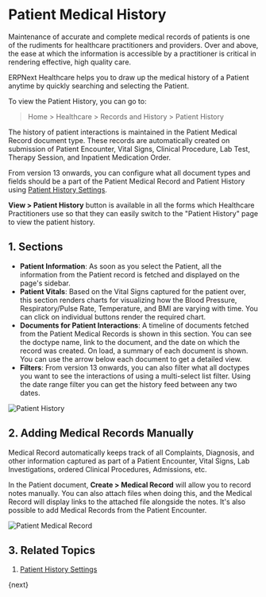 <!-- add-breadcrumbs -->
# Patient Medical History

Maintenance of accurate and complete medical records of patients is one of the rudiments for healthcare practitioners and providers. Over and above, the ease at which the information is accessible by a practitioner is critical in rendering effective, high quality care.

ERPNext Healthcare helps you to draw up the medical history of a Patient anytime by quickly searching and selecting the Patient.

To view the Patient History, you can go to:

> Home > Healthcare > Records and History > Patient History

The history of patient interactions is maintained in the Patient Medical Record document type. These records are automatically created on submission of Patient Encounter, Vital Signs, Clinical Procedure, Lab Test, Therapy Session, and Inpatient Medication Order.

From version 13 onwards, you can configure what all document types and fields should be a part of the Patient Medical Record and Patient History using [Patient History Settings](/docs/user/manual/en/healthcare/patient_history_settings).

**View > Patient History** button is available in all the forms which Healthcare Practitioners use so that they can easily switch to the "Patient  History" page to view the patient history.

## 1. Sections

- **Patient Information**: As soon as you select the Patient, all the information from the Patient record is fetched and displayed on the page's sidebar.
- **Patient Vitals**: Based on the Vital Signs captured for the patient over, this section renders charts for visualizing how the Blood Pressure, Respiratory/Pulse Rate, Temperature, and BMI are varying with time. You can click on individual buttons render the required chart.
- **Documents for Patient Interactions**: A timeline of documents fetched from the Patient Medical Records is shown in this section. You can see the doctype name, link to the document, and the date on which the record was created. On load, a summary of each document is shown. You can use the arrow below each document to get a detailed view.
- **Filters**: From version 13 onwards, you can also filter what all doctypes you want to see the interactions of using a multi-select list filter. Using the date range filter you can get the history feed between any two dates.

<img class="screenshot" alt="Patient History" src="{{docs_base_url}}/assets/img/healthcare/patient-history-1.gif">

## 2. Adding Medical Records Manually

Medical Record automatically keeps track of all Complaints, Diagnosis, and other information captured as part of a Patient Encounter, Vital Signs, Lab Investigations, ordered Clinical Procedures, Admissions, etc.

In the Patient document, **Create > Medical Record** will allow you to record notes manually. You can also attach files when doing this, and the Medical Record will display links to the attached file alongside the notes. It's also possible to add Medical Records from the Patient Encounter.

<img class="screenshot" alt="Patient Medical Record" src="{{docs_base_url}}/assets/img/healthcare/medical_record_2.png">

## 3. Related Topics

1. [Patient History Settings](/docs/user/manual/en/healthcare/patient_history_settings)

{next}
